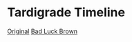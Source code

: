 <!-- TITLE: Recipes -->


# Tardigrade Timeline
[Original](/uploads/original.bsmx "Original")
[Bad Luck Brown](/uploads/bad-luck-brown.bsmx "Bad Luck Brown")
